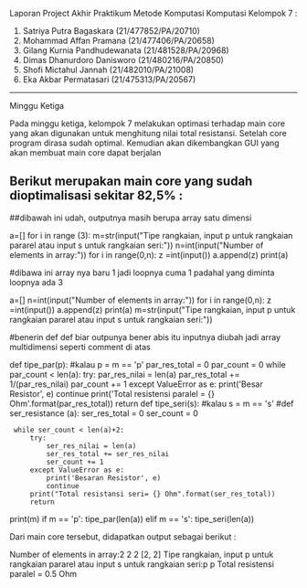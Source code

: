 Laporan Project Akhir Praktikum Metode Komputasi Komputasi
Kelompok 7 : 
1. Satriya Putra Bagaskara (21/477852/PA/20710)
2. Mohammad Affan Pramana (21/477406/PA/20658)
3. Gilang Kurnia Pandhudewanata (21/481528/PA/20968)
4. Dimas Dhanurdoro Danisworo (21/480216/PA/20850)
5. Shofi Mictahul Jannah (21/482010/PA/21008)
6. Eka Akbar Permatasari (21/475313/PA/20567)

-----------------------------------------------------------------------
Minggu Ketiga

Pada minggu ketiga, kelompok 7 melakukan optimasi terhadap main core yang akan digunakan untuk menghitung nilai total resistansi. Setelah core program dirasa sudah optimal. Kemudian akan dikembangkan GUI yang akan membuat main core dapat berjalan

Berikut merupakan main core yang sudah dioptimalisasi sekitar 82,5% : 
-----------------------------------------------------------------------

##dibawah ini udah, outputnya masih berupa array satu dimensi

 a=[]
    for i in range (3):
        m=str(input("Tipe rangkaian, input p untuk rangkaian pararel atau input s untuk rangkaian seri:"))
        n=int(input("Number of elements in array:"))
        for i in range(0,n):
            z =int(input())
            a.append(z)
 print(a)

#dibawa ini array nya baru 1 jadi loopnya cuma 1 padahal yang diminta loopnya ada 3

 a=[]
    n=int(input("Number of elements in array:"))
        for i in range(0,n):
        z =int(input())
        a.append(z)
 print(a)
 m=str(input("Tipe rangkaian, input p untuk rangkaian pararel atau input s untuk rangkaian seri:"))

#benerin def def biar outpunya bener abis itu inputnya diubah jadi array multidimensi seperti comment di atas

 def tipe_par(p):
 #kalau p = m == 'p'
     par_res_total = 0
     par_count = 0
     while par_count < len(a):
         try:
             par_res_nilai = len(a)
             par_res_total += 1/(par_res_nilai)
             par_count += 1
         except ValueError as e:
             print('Besar Resistor', e)
             continue
         print('Total resistensi paralel = {} Ohm'.format(par_res_total))
         return 
 def tipe_seri(s):
 #kalau s = m == 's'
 #def ser_resistance (a):
     ser_res_total = 0
     ser_count = 0
              
     while ser_count < len(a)+2:
         try:
             ser_res_nilai = len(a)
             ser_res_total += ser_res_nilai
             ser_count += 1
         except ValueError as e:
             print('Besaran Resistor', e)
             continue
         print("Total resistansi seri= {} Ohm".format(ser_res_total))
         return 
 print(m)
 if m == 'p':
     tipe_par(len(a))
 elif m == 's':
     tipe_seri(len(a))


Dari main core tersebut, didapatkan output sebagai berikut :

Number of elements in array:2
2
2
[2, 2]
Tipe rangkaian, input p untuk rangkaian pararel atau input s untuk rangkaian seri:p
p
Total resistensi paralel = 0.5 Ohm
